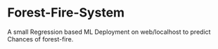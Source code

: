 # Forest-Fire-System
A small Regression based ML Deployment on web/localhost to predict Chances of forest-fire. 

